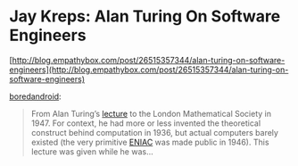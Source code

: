 <!--
id: 26515620854
link: http://tumblr.atmos.org/post/26515620854/jay-kreps-alan-turing-on-software-engineers
slug: jay-kreps-alan-turing-on-software-engineers
date: Wed Jul 04 2012 14:38:39 GMT-0700 (PDT)
publish: 2012-07-04
tags: 
title: Jay Kreps: Alan Turing On Software Engineers
-->


Jay Kreps: Alan Turing On Software Engineers
============================================

[http://blog.empathybox.com/post/26515357344/alan-turing-on-software-engineers](http://blog.empathybox.com/post/26515357344/alan-turing-on-software-engineers)

[boredandroid](http://blog.empathybox.com/post/26515357344/alan-turing-on-software-engineers):

> From Alan Turing’s
> [lecture](http://www.vordenker.de/downloads/turing-vorlesung.pdf) to
> the London Mathematical Society in 1947. For context, he had more or
> less invented the theoretical construct behind computation in 1936,
> but actual computers barely existed (the very primitive
> [ENIAC](http://en.wikipedia.org/wiki/ENIAC) was made public in 1946).
> This lecture was given while he was…


